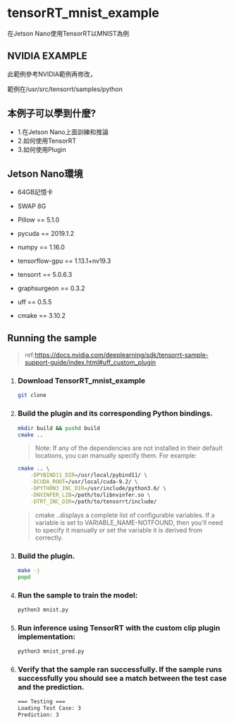 # tensorRT_mnist_example
在Jetson Nano使用TensorRT以MNIST為例

## NVIDIA EXAMPLE 
此範例參考NVIDIA範例再修改，

範例在/usr/src/tensorrt/samples/python


## 本例子可以學到什麼?

 * 1.在Jetson Nano上面訓練和推論
 * 2.如何使用TensorRT
 * 3.如何使用Plugin
 
## Jetson Nano環境

* 64GB記憶卡

* SWAP 8G
* Pillow == 5.1.0
* pycuda == 2019.1.2
* numpy == 1.16.0
* tensorflow-gpu == 1.13.1+nv19.3
* tensorrt == 5.0.6.3
* graphsurgeon == 0.3.2
* uff == 0.5.5
* cmake == 3.10.2

## Running the sample
>ref:https://docs.nvidia.com/deeplearning/sdk/tensorrt-sample-support-guide/index.html#uff_custom_plugin

1. ### Download TensorRT_mnist_example
	```bash
	git clone 
	```
2. ### Build the plugin and its corresponding Python bindings.
	```bash
	mkdir build && pushd build
	cmake ..
	```

	>Note: If any of the dependencies are not installed in their default locations, you can manually specify them. For example:
	```bash  
	cmake .. \
		-DPYBIND11_DIR=/usr/local/pybind11/ \
		-DCUDA_ROOT=/usr/local/cuda-9.2/ \
		-DPYTHON3_INC_DIR=/usr/include/python3.6/ \
		-DNVINFER_LIB=/path/to/libnvinfer.so \
		-DTRT_INC_DIR=/path/to/tensorrt/include/
	```
	>cmake ..displays a complete list of configurable variables. If a variable is set to VARIABLE_NAME-NOTFOUND, then you’ll need to specify it manually or set the variable it is derived from correctly.

3. ### Build the plugin.
	```bash  
	make -j
	popd
	```
4. ### Run the sample to train the model: 
	```bash  
	python3 mnist.py
	```
5. ### Run inference using TensorRT with the custom clip plugin implementation: 
	```bash
	python3 mnist_pred.py
	```
6. ### Verify that the sample ran successfully. If the sample runs successfully you should see a match between the test case and the prediction.
	```bash
	=== Testing ===
	Loading Test Case: 3
	Prediction: 3
	```
